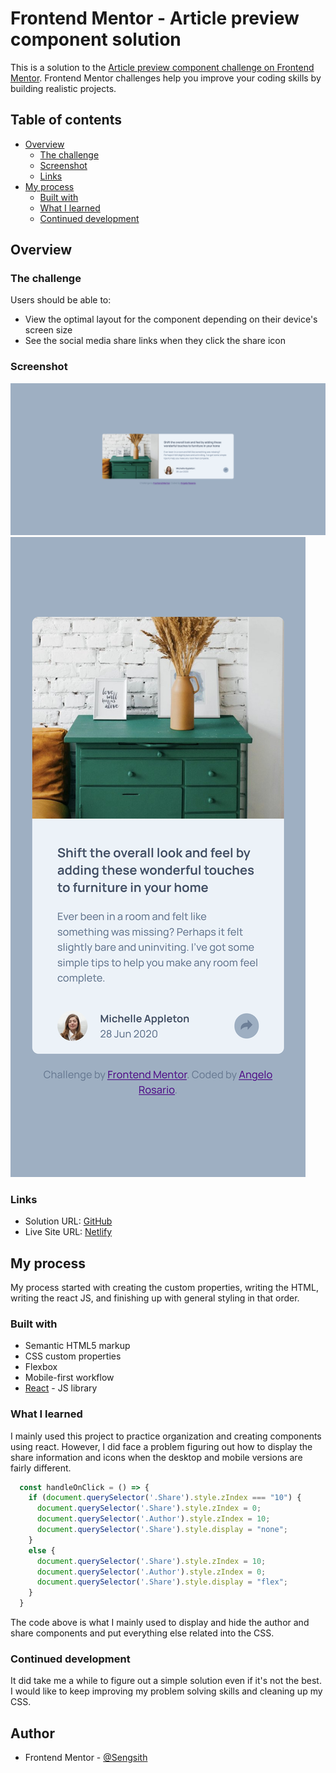 # Frontend Mentor - Article preview component solution

This is a solution to the [Article preview component challenge on Frontend Mentor](https://www.frontendmentor.io/challenges/article-preview-component-dYBN_pYFT). Frontend Mentor challenges help you improve your coding skills by building realistic projects. 

## Table of contents

- [Overview](#overview)
  - [The challenge](#the-challenge)
  - [Screenshot](#screenshot)
  - [Links](#links)
- [My process](#my-process)
  - [Built with](#built-with)
  - [What I learned](#what-i-learned)
  - [Continued development](#continued-development)

## Overview

### The challenge

Users should be able to:

- View the optimal layout for the component depending on their device's screen size
- See the social media share links when they click the share icon

### Screenshot

![](./screenshot.png)
![](./screenshot2.png)

### Links

- Solution URL: [GitHub](https://github.com/Sengsith/react-article-preview)
- Live Site URL: [Netlify](https://monumental-starlight-0690e1.netlify.app/)

## My process

My process started with creating the custom properties, writing the HTML, writing the react JS, and finishing up with general styling in that order.

### Built with

- Semantic HTML5 markup
- CSS custom properties
- Flexbox
- Mobile-first workflow
- [React](https://reactjs.org/) - JS library

### What I learned

I mainly used this project to practice organization and creating components using react. However, I did face a problem figuring out how to display the share information and icons when the desktop and mobile versions are fairly different. 

```js
  const handleOnClick = () => {
    if (document.querySelector('.Share').style.zIndex === "10") {
      document.querySelector('.Share').style.zIndex = 0;
      document.querySelector('.Author').style.zIndex = 10;
      document.querySelector('.Share').style.display = "none";
    }
    else {
      document.querySelector('.Share').style.zIndex = 10;
      document.querySelector('.Author').style.zIndex = 0;
      document.querySelector('.Share').style.display = "flex";
    }
  }
```
The code above is what I mainly used to display and hide the author and share components and put everything else related into the CSS.

### Continued development

It did take me a while to figure out a simple solution even if it's not the best. I would like to keep improving my problem solving skills and cleaning up my CSS.

## Author

- Frontend Mentor - [@Sengsith](https://www.frontendmentor.io/profile/Sengsith)